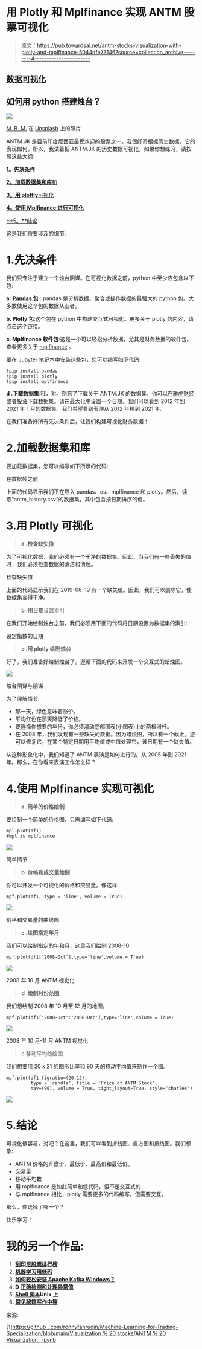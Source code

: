 # 用 Plotly 和 Mplfinance 实现 ANTM 股票可视化

> 原文：<https://pub.towardsai.net/antm-stocks-visualization-with-plotly-and-mplfinance-5044dfe73146?source=collection_archive---------4----------------------->

## [数据可视化](https://towardsai.net/p/category/data-visualization)

## 如何用 python 搭建烛台？

![](img/0ea0d8334311ca8440fcfa8749dde6a7.png)

[M. B. M.](https://unsplash.com/@m_b_m?utm_source=unsplash&utm_medium=referral&utm_content=creditCopyText) 在 [Unsplash](https://unsplash.com/s/photos/stocks?utm_source=unsplash&utm_medium=referral&utm_content=creditCopyText) 上的照片

ANTM.JK 是目前印度尼西亚最受欢迎的股票之一。我很好奇根据历史数据，它的表现如何。所以，我试着把 ANTM.JK 的历史数据可视化，如果你想练习，请按照这些大纲:

[**1。先决条件**](#5d1a)

[**2。加载数据集和库**和](#e327)

[**3。用 plottly**可视化](#77c7)

[**4。使用 Mplfinance 进行可视化**](#e6dd)

[**5。**结论](#cb34)

这是我们将要涉及的细节。

# 1.先决条件

我们只专注于建立一个烛台阴谋。在可视化数据之前，python 中至少应包含以下包:

**a.** [**Pandas 包**](https://pandas.pydata.org/) **:** pandas 是分析数据、聚合或操作数据的最强大的 python 包。大多数使用这个包的数据从业者。

**b. Plotly 包**:这个包在 python 中构建交互式可视化。更多关于 plotly 的内容，请点击[这个](https://pypi.org/project/plotly/)链接。

**c. Mplfinance 软件包**:这是一个可以轻松分析数据，尤其是财务数据的软件包。查看更多关于 [mplfinance](https://pypi.org/project/mplfinance/) 。

要在 Jupyter 笔记本中安装这些包，您可以编写如下代码:

```
!pip install pandas
!pip install plotly
!pip install mplfinance
```

**d .下载数据集**:哦，对。别忘了下载关于 ANTM.JK 的数据集，你可以在[雅虎财经](https://finance.yahoo.com/quote/ANTM.JK/history?period1=1127952000&period2=1611619200&interval=1d&filter=history&frequency=1d&includeAdjustedClose=true)或者[投资](https://www.investing.com/equities/aneka-tambang-historical-data)下载数据集。请在最大化中设置一个日期。我们可以看到 2012 年到 2021 年 1 月的数据集。我们希望看到表演从 2012 年移到 2021 年。

在我们准备好所有先决条件后，让我们构建可视化财务数据！

# 2.加载数据集和库

要加载数据集，您可以编写如下所示的代码:

在数据帧之前

上面的代码显示我们正在导入 pandas、os、mplfinance 和 plotly。然后，读取“antm_history.csv”的数据集，其中包含按日期排序的值。

# 3.用 Plotly 可视化

> **a .检查缺失值**

为了可视化数据，我们必须有一个干净的数据集。因此，当我们有一些丢失的值时，我们必须检查数据的清洁和清理。

检查缺失值

上面的代码显示我们在 2019–06–19 有一个缺失值。因此，我们可以删除它，使数据集变得干净。

> **b .用日期**设置索引

在我们开始绘制烛台之前，我们必须用下面的代码将日期设置为数据集的索引:

设定指数的日期

> **c .用 plotly 绘制烛台**

好了，我们准备好绘制烛台了。遵循下面的代码来开发一个交互式的蜡烛图。

![](img/a5eb4f706be2bccad6b4306b22f9f630.png)

烛台阴谋与阴谋

为了理解情节:

*   那一天，绿色意味着涨价。
*   平均红色在那天降低了价格。
*   要选择你想要的年份，你必须滑动底部图表(小图表)上的两根滑杆。
*   在 2008 年，我们发现有一些缺失的数据。因为蜡烛图，所以有一个截止。您可以修复它，在某个特定日期用平均值或中值处理它，该日期有一个缺失值。

从这种形象化中，我们知道了 ANTM 表演是如何进行的。从 2005 年到 2021 年。那么，在你看来表演工作怎么样？

# 4.使用 Mplfinance 实现可视化

> **a .简单的价格绘制**

要绘制一个简单的价格图，只需编写如下代码:

```
mpl.plot(df1)
#mpl is mplfinance
```

![](img/d05e7f7ee91278bbdc57549fe11ddf80.png)

简单情节

> **b .价格和成交量绘制**

你可以开发一个可视化的价格和交易量。像这样:

```
mpf.plot(df1, type = 'line', volume = True)
```

![](img/fa069362542b2d7fd22b431111387be5.png)

价格和交易量的曲线图

> **c .绘图指定年月**

我们可以绘制指定的年和月，这里我们绘制 2008-10:

```
mpf.plot(df1['2008-Oct'],type='line',volume = True)
```

![](img/a4e5e0fbcf74b3d9a22e01b2829d7a47.png)

2008 年 10 月 ANTM 视觉化

> **d .绘制月份范围**

我们想绘制 2008 年 10 月至 12 月的地图。

```
mpf.plot(df1['2008-Oct':'2008-Dec'],type='line',volume = True)
```

![](img/fa91db8eeddbb6ea8978e7e10e2f1d15.png)

2008 年 10 月-11 月 ANTM 视觉化

> e.移动平均线绘图

我们想要用 20 x 21 的图形比率和 90 天的移动平均值来制作一个图。

```
mpf.plot(df1,figratio=(20,12),
         type = 'candle', title = 'Price of ANTM Stock',
         mav=(90), volume = True, tight_layout=True, style='charles')
```

![](img/c420d22c4c01c95c6eccde67044e4ccb.png)

# 5.结论

可视化很容易，对吧？在这里，我们可以看到折线图、直方图和折线图。我们想象:

*   ANTM 价格的开盘价、最低价、最高价和最低价。
*   交易量
*   移动平均数
*   用 mplfinance 是如此简单和低代码，但不是交互式的
*   与 mplfinance 相比，plotly 需要更多的代码编写，但需要交互。

那么，你选择了哪一个？

快乐学习！

# 我的另一个作品:

1.  [**刮印尼股票排行榜**](https://medium.com/towards-artificial-intelligence/scraping-the-list-of-indonesian-stocks-4bdb32ffe88)
2.  [**机器学习用低码**](https://medium.com/towards-artificial-intelligence/machine-learning-with-low-code-75d152172e4b)
3.  [**如何轻松安装 Apache Kafka Windows？**](https://medium.com/analytics-vidhya/how-to-installing-apache-kafka-on-windows-easily-305ba14502b0)
4.  **D** [**正确检测和处理异常值**](https://medium.com/analytics-vidhya/detect-and-handling-outliers-53723d8ec17a)
5.  [**Shell 脚本**](https://medium.com/analytics-vidhya/basic-tutorial-shell-scripting-on-unix-65a5051e2e8f)**Unix 上**
6.  [**常见秘籍写作中等**](https://ronnyfahrudin.medium.com/common-cheat-sheets-medium-that-you-have-to-know-451c843aaef9)

来源:

[1][https://github . com/ronnyfahrudin/Machine-Learning-for-Trading-Specialization/blob/main/Visualization % 20 stocks/ANTM % 20 Visualization . ipynb](https://github.com/ronnyfahrudin/Machine-Learning-for-Trading-Specialization/blob/main/Visualization%20stocks/ANTM%20visualization.ipynb)